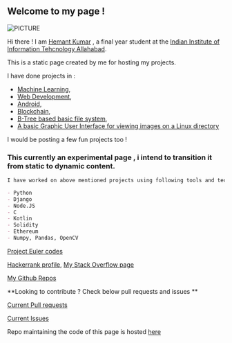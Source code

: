 ## Welcome to my page !

![PICTURE](https://media-exp1.licdn.com/dms/image/C5103AQEbeJcwmNIuvg/profile-displayphoto-shrink_200_200/0?e=1594857600&v=beta&t=FmEMiLupZB3xe9E7UJsnEV484dxZPYir5bHomgxL8lw)

Hi there ! I am [Hemant Kumar](https://www.linkedin.com/in/hemant-kumar-0a637616a/) , a final year student at the [Indian Institute of Information Tehcnology Allahabad](https://www.iiita.ac.in/). 

This is a static page created by me for hosting my projects.

I have done projects in :
 - [Machine Learning](https://github.com/hkbiet/Deep-Learning-Detection-in-Cancer-Images),
 - [Web Development](https://github.com/hkbiet/Django), 
 - [Android](https://github.com/hkbiet/Android),
 - [Blockchain](https://github.com/hkbiet/blockchain-1), 
 - [B-Tree based basic file system](https://github.com/hkbiet/Project-FileSystem),
 - [A basic Graphic User Interface for viewing images on a Linux directory](https://github.com/hkbiet/PyQt5)

I would be posting a few fun projects too !

### This currently an experimental page , i intend to transition it from static to dynamic content.

```markdown
I have worked on above mentioned projects using following tools and technologies.

- Python
- Django
- Node.JS
- C
- Kotlin
- Solidity
- Ethereum
- Numpy, Pandas, OpenCV

```
[Project Euler codes](https://github.com/hkbiet/Project-Euler-in-Python)

[Hackerrank profile](https://www.hackerrank.com/hemant_kumar29),
[My Stack Overflow page](https://stackoverflow.com/users/1793586/hemant-kumar)

[My Github Repos](https://github.com/hkbiet)

**Looking to contribute ? Check below pull requests and issues **

[Current Pull requests](https://github.com/pulls) 

[Current Issues](https://github.com/issues)

Repo maintaining the code of this page is hosted [here](https://github.com/hkbiet/hkbiet.github.io)
